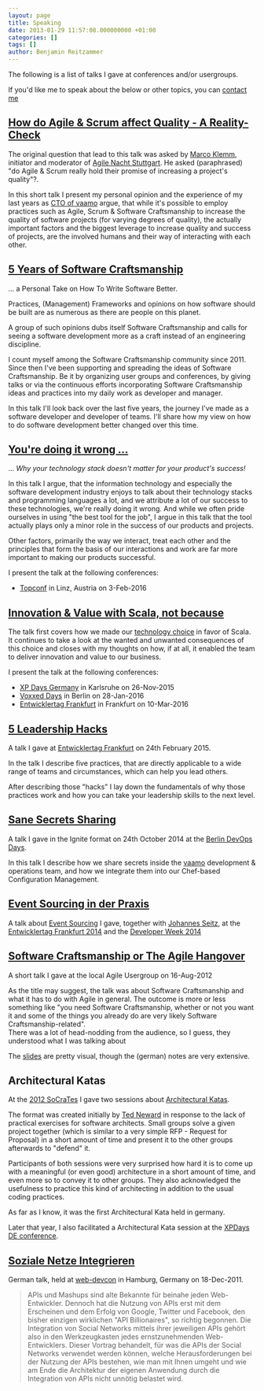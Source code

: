 ```yaml
---
layout: page
title: Speaking
date: 2013-01-29 11:57:08.000000000 +01:00
categories: []
tags: []
author: Benjamin Reitzammer
---
```


The following is a list of talks I gave at conferences and/or usergroups.

If you'd like me to speak about the below or other topics, you can [contact
me](/contact/)

## [How do Agile & Scrum affect Quality - A Reality-Check](/agile-scrum-quality-reality-check/)

The original question that lead to this talk was asked by [Marco
Klemm](https://twitter.com/marcoklemm), initiator and moderator of [Agile Nacht
Stuttgart](http://www.mitblick.de/agile-nacht-stuttgart). He asked
(paraphrased) "do Agile & Scrum really hold their promise of increasing
a project's quality"?.

In this short talk I present my personal opinion and the experience of my last
years as [CTO of
vaamo](http://codecraft.vaamo.de/2015/04/29/introducing-myself-benjamin.html)
argue, that while it's possible to employ practices such as Agile, Scrum
& Software Craftsmanship to increase the quality of software projects (for
varying degrees of quality), the actually important factors and the biggest
leverage to increase quality and success of projects, are the involved humans
and their way of interacting with each other.


## [5 Years of Software Craftsmanship](/5-years-of-software-craftsmanship/)

... a Personal Take on How To Write Software Better.

Practices, (Management) Frameworks and opinions on how software should be built
are as numerous as there are people on this planet.

A group of such opinions dubs itself Software Craftsmanship and calls for seeing
a software development more as a craft instead of an engineering discipline.

I count myself among the Software Craftsmanship community since 2011. Since then
I've been supporting and spreading the ideas of Software Craftsmanship. Be it by
organizing user groups and conferences, by giving talks or via the continuous
efforts incorporating Software Craftsmanship ideas and practices into my daily
work as developer and manager.

In this talk I'll look back over the last five years, the journey I've made as a
software developer and developer of teams. I'll share how my view on how to do
software development better changed over this time.


## [You're doing it wrong ...](/youre-doing-it-wrong/)

... *Why your technology stack doesn't matter for your product's success!*

In this talk I argue, that the information technology and especially the
software development industry enjoys to talk about their technology stacks and
programming languages a lot, and we attribute a lot of our success to these
technologies, we're really doing it wrong. And while we often pride ourselves in
using "the best tool for the job", I argue in this talk that the tool actually
plays only a minor role in the success of our products and projects.

Other factors, primarily the way we interact, treat each other and the
principles that form the basis of our interactions and work are far more
important to making our products successful.

I present the talk at the following conferences:

- [Topconf](http://topconf.com/linz-2016/trackevent/youre-doing-it-wrong-why-your-technology-stack-doesnt-matter-for-your-products-success/)
  in Linz, Austria on 3-Feb-2016


## [Innovation & Value with Scala, not because](/innovation-value-scala/)

The talk first covers how we made our [technology
choice](http://codecraft.vaamo.de/2014/09/12/our-technology-stack.html) in favor
of Scala. It continues to take a look at the wanted and unwanted consequences of
this choice and closes with my thoughts on how, if at all, it enabled the team
to deliver innovation and value to our business.

I present the talk at the following conferences:

- [XP Days
  Germany](http://www.xpdays.de/2015/sessions/101-innovation-value-mit-scala-nicht-wegen.html)
  in Karlsruhe on 26-Nov-2015
- [Voxxed
  Days](http://voxxeddaysberlin2016.sched.org/event/5DEX/innovation-value-with-scala-not-because)
  in Berlin on 28-Jan-2016
- [Entwicklertag
  Frankfurt](https://entwicklertag.de/frankfurt/2016/innovation-value-mit-scala-nicht-wegen)
  in Frankfurt on 10-Mar-2016


## [5 Leadership Hacks](/5-leadership-hacks/)

A talk I gave at [Entwicklertag
Frankfurt](https://entwicklertag.de/frankfurt/2015/5-leadership-hacks-oder-wie-ich-meine-ideen-umgesetzt-bekomme)
on 24th February 2015.

In the talk I describe five practices, that are directly applicable to a wide
range of teams and circumstances, which can help you lead others.

After describing those "hacks" I lay down the fundamentals of why those
practices work and how you can take your leadership skills to the next level.


## [Sane Secrets Sharing](/sane-secrets-sharing/)

A talk I gave in the Ignite format on 24th October 2014 at the [Berlin DevOps
Days](http://www.devopsdays.org/events/2014-berlin/).

In this talk I describe how we share secrets inside the
[vaamo](http://codecraft.vaamo.de) development & operations team, and how we
integrate them into our Chef-based Configuration Management.


## [Event Sourcing in der Praxis](https://github.com/Ookami86/event-sourcing-in-practice)

A talk about [Event Sourcing](http://martinfowler.com/eaaDev/EventSourcing.html)
I gave, together with [Johannes Seitz](http://www.printhelloworld.de/), at the
[Entwicklertag Frankfurt
2014](http://www.entwicklertag.de/frankfurt/2014/session/event-sourcing-der-praxis)
and the [Developer Week 2014](http://www.developer-week.de/History/2014)


## [Software Craftsmanship or The Agile Hangover](http://static.squeakyvessel.com/slides/what-is-software-craftsmanship_agilerm-ug-20120816.pdf)

A short talk I gave at the local Agile Usergroup on 16-Aug-2012

As the title may suggest, the talk was about Software Craftsmanship and what it
has to do with Agile in general. The outcome is more or less something like "you
need Software Craftsmanship, whether or not you want it and some of the things
you already do are very likely Software Craftsmanship-related".  
There was a lot of head-nodding from the audience, so I guess, they understood
what I was talking about

The [slides](http://static.squeakyvessel.com/slides/what-is-software-craftsmanship_agilerm-ug-20120816.pdf)
are pretty visual, though the (german) notes are very extensive.


## Architectural Katas

At the [2012 SoCraTes](http://www.socrates-conference.de/) I gave
two sessions about [Architectural Katas](http://www.architecturalkatas.com/).

The format was created initially by [Ted Neward](http://www.tedneward.com/) in
response to the lack of practical exercises for software architects. Small
groups solve a given project together (which is similar to a very simple RFP -
    Request for Proposal) in a short amount of time and present it to the other
groups afterwards to "defend" it.

Participants of both sessions were very surprised how hard it is to come up
with a meaningful (or even good) architecture in a short amount of time, and
even more so to convey it to other groups. They also acknowledged the usefulness
to practice this kind of architecting in addition to the usual coding
practices.

As far as I know, it was the first Architectural Kata held in germany.

Later that year, I also facilitated a Architectural Kata session at the
[XPDays DE conference](http://www.xpdays.de/twiki/bin/view/XPDays2012).


## [Soziale Netze Integrieren](http://static.squeakyvessel.com/soziale-netze-integrieren/)

German talk, held at
[web-devcon](http://www.web-developer-conference.de/History/Programm-2011/Soziale-Netze-integrieren)
in Hamburg, Germany on 18-Dec-2011.

> APIs und Mashups sind alte Bekannte für beinahe jeden
> Web-Entwickler. Dennoch hat die Nutzung von APIs erst mit dem Erscheinen
> und dem Erfolg von Google, Twitter und Facebook, den bisher einzigen
> wirklichen "API Billionaires", so richtig begonnen. Die Integration von
> Social Networks mittels ihrer jeweiligen APIs gehört also in den
> Werkzeugkasten jedes ernstzunehmenden Web-Entwicklers. Dieser Vortrag
> behandelt, für was die APIs der Social Networks verwendet werden können,
> welche Herausforderungen bei der Nutzung der APIs bestehen, wie man mit
> Ihnen umgeht und wie am Ende die Architektur der eigenen Anwendung durch
> die Integration von APIs nicht unnötig belastet wird.
